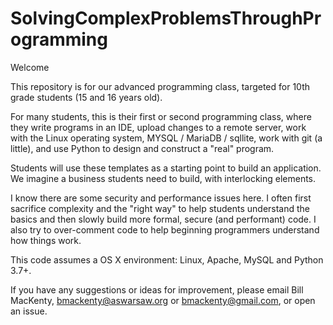 # SolvingComplexProblemsThroughProgramming

Welcome

This repository is for our advanced programming class, targeted for 10th grade students (15 and 16 years old).

For many students, this is their first or second programming class, where they write programs in an IDE, upload changes to a remote server, work with the Linux operating system, MYSQL / MariaDB / sqllite, work with git (a little), and use Python to design and construct a  "real" program.

Students will use these templates as a starting point to build an application. We imagine a business students need to build, with interlocking elements. 

I know there are some security and performance issues here. I often first sacrifice complexity and the "right way" to help students understand the basics and then slowly build more formal, secure (and performant) code. I also try to over-comment code to help beginning programmers understand how things work.

This code assumes a OS X environment: Linux, Apache, MySQL and Python 3.7+. 

If you have any suggestions or ideas for improvement, please email Bill MacKenty, bmackenty@aswarsaw.org or bmackenty@gmail.com, or open an issue.
